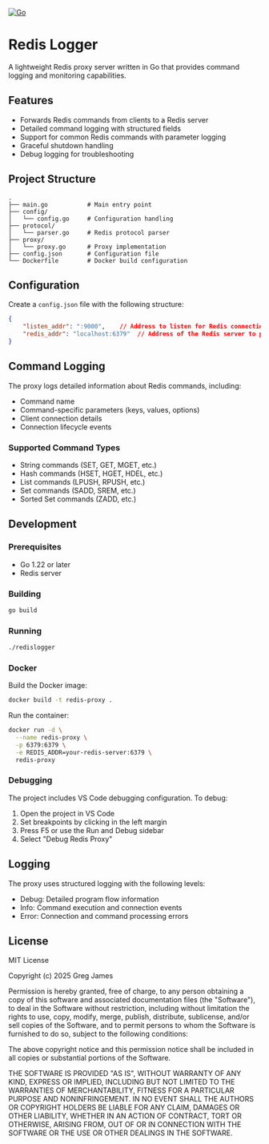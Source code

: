 [![Go](https://github.com/gregyjames/RedisLogger/actions/workflows/go.yml/badge.svg)](https://github.com/gregyjames/RedisLogger/actions/workflows/go.yml)
# Redis Logger

A lightweight Redis proxy server written in Go that provides command logging and monitoring capabilities.

## Features

- Forwards Redis commands from clients to a Redis server
- Detailed command logging with structured fields
- Support for common Redis commands with parameter logging
- Graceful shutdown handling
- Debug logging for troubleshooting

## Project Structure

```
.
├── main.go           # Main entry point
├── config/
│   └── config.go     # Configuration handling
├── protocol/
│   └── parser.go     # Redis protocol parser
├── proxy/
│   └── proxy.go      # Proxy implementation
├── config.json       # Configuration file
└── Dockerfile        # Docker build configuration
```

## Configuration

Create a `config.json` file with the following structure:

```json
{
    "listen_addr": ":9000",    // Address to listen for Redis connections
    "redis_addr": "localhost:6379"  // Address of the Redis server to proxy to
}
```

## Command Logging

The proxy logs detailed information about Redis commands, including:

- Command name
- Command-specific parameters (keys, values, options)
- Client connection details
- Connection lifecycle events

### Supported Command Types

- String commands (SET, GET, MGET, etc.)
- Hash commands (HSET, HGET, HDEL, etc.)
- List commands (LPUSH, RPUSH, etc.)
- Set commands (SADD, SREM, etc.)
- Sorted Set commands (ZADD, etc.)

## Development

### Prerequisites

- Go 1.22 or later
- Redis server

### Building

```bash
go build
```

### Running

```bash
./redislogger
```

### Docker

Build the Docker image:
```bash
docker build -t redis-proxy .
```

Run the container:
```bash
docker run -d \
  --name redis-proxy \
  -p 6379:6379 \
  -e REDIS_ADDR=your-redis-server:6379 \
  redis-proxy
```

### Debugging

The project includes VS Code debugging configuration. To debug:

1. Open the project in VS Code
2. Set breakpoints by clicking in the left margin
3. Press F5 or use the Run and Debug sidebar
4. Select "Debug Redis Proxy"

## Logging

The proxy uses structured logging with the following levels:
- Debug: Detailed program flow information
- Info: Command execution and connection events
- Error: Connection and command processing errors

## License

MIT License

Copyright (c) 2025 Greg James

Permission is hereby granted, free of charge, to any person obtaining a copy
of this software and associated documentation files (the "Software"), to deal
in the Software without restriction, including without limitation the rights
to use, copy, modify, merge, publish, distribute, sublicense, and/or sell
copies of the Software, and to permit persons to whom the Software is
furnished to do so, subject to the following conditions:

The above copyright notice and this permission notice shall be included in all
copies or substantial portions of the Software.

THE SOFTWARE IS PROVIDED "AS IS", WITHOUT WARRANTY OF ANY KIND, EXPRESS OR
IMPLIED, INCLUDING BUT NOT LIMITED TO THE WARRANTIES OF MERCHANTABILITY,
FITNESS FOR A PARTICULAR PURPOSE AND NONINFRINGEMENT. IN NO EVENT SHALL THE
AUTHORS OR COPYRIGHT HOLDERS BE LIABLE FOR ANY CLAIM, DAMAGES OR OTHER
LIABILITY, WHETHER IN AN ACTION OF CONTRACT, TORT OR OTHERWISE, ARISING FROM,
OUT OF OR IN CONNECTION WITH THE SOFTWARE OR THE USE OR OTHER DEALINGS IN THE
SOFTWARE.
